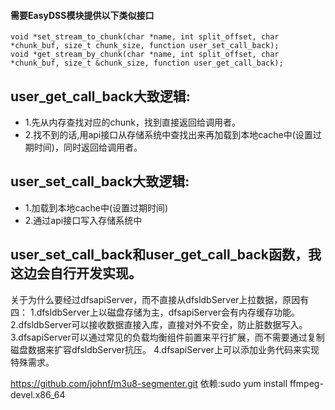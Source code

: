 #### 需要EasyDSS模块提供以下类似接口
	void *set_stream_to_chunk(char *name, int split_offset, char *chunk_buf, size_t chunk_size, function user_set_call_back);
	void *get_stream_by_chunk(char *name, int split_offset, char *chunk_buf, size_t &chunk_size, function user_get_call_back);





## user_get_call_back大致逻辑:
* 1.先从内存查找对应的chunk，找到直接返回给调用者。
* 2.找不到的话,用api接口从存储系统中查找出来再加载到本地cache中(设置过期时间)，同时返回给调用者。
## user_set_call_back大致逻辑:
* 1.加载到本地cache中(设置过期时间)
* 2.通过api接口写入存储系统中

## user_set_call_back和user_get_call_back函数，我这边会自行开发实现。




关于为什么要经过dfsapiServer，而不直接从dfsldbServer上拉数据，原因有四：
1.dfsldbServer上以磁盘存储为主，dfsapiServer会有内存缓存功能。
2.dfsldbServer可以接收数据直接入库，直接对外不安全，防止脏数据写入。
3.dfsapiServer可以通过常见的负载均衡组件前置来平行扩展，而不需要通过复制磁盘数据来扩容dfsldbServer抗压。
4.dfsapiServer上可以添加业务代码来实现特殊需求。




https://github.com/johnf/m3u8-segmenter.git
依赖:sudo yum install ffmpeg-devel.x86_64
